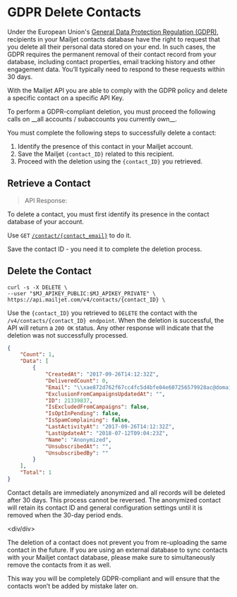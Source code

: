 # GDPR Delete Contacts

Under the European Union's [General Data Protection Regulation (GDPR)](https://www.eugdpr.org/), recipients in your Mailjet contacts database have the right to request that you delete all their personal data stored on your end. In such cases, the GDPR requires the permanent removal of their contact record from your database, including contact properties, email tracking history and other engagement data. You’ll typically need to respond to these requests within 30 days.

With the Mailjet API you are able to comply with the GDPR policy and delete a specific contact on a specific API Key.

<aside class="notice">
To perform a GDPR-compliant deletion, you must proceed the following calls on __all accounts / subaccounts you currently own__.
</aside>

You must complete the following steps to successfully delete a contact:

1. Identify the presence of this contact in your Mailjet account.
2. Save the Mailjet `{contact_ID}` related to this recipient.
3. Proceed with the deletion using the `{contact_ID}` you retrieved.

## Retrieve a Contact



> API Response:



To delete a contact, you must first identify its presence in the contact database of your account.  

Use `GET` [`/contact/{contact_email}`](https://dev.mailjet.com/email-api/v3/contact/) to do it.

<div></div>

Save the contact ID - you need it to complete the deletion process.

## Delete the Contact

```shell
curl -s -X DELETE \
--user "$MJ_APIKEY_PUBLIC:$MJ_APIKEY_PRIVATE" \
https://api.mailjet.com/v4/contacts/{contact_ID} \
```

Use the `{contact_ID}` you retrieved to `DELETE` the contact with the `/v4/contacts/{contact_ID} endpoint`.  When the deletion is successful, the API will return a `200 OK` status. Any other response will indicate that the deletion was not successfully processed.

<div></div>

```json
{
    "Count": 1,
    "Data": [
        {
            "CreatedAt": "2017-09-26T14:12:32Z",
            "DeliveredCount": 0,
            "Email": "\\xae872d762f67cc4fc5d4bfe04e607256579928ac@domain.invalid",
            "ExclusionFromCampaignsUpdatedAt": "",
            "ID": 21339837,
            "IsExcludedFromCampaigns": false,
            "IsOptInPending": false,
            "IsSpamComplaining": false,
            "LastActivityAt": "2017-09-26T14:12:32Z",
            "LastUpdateAt": "2018-07-12T09:04:23Z",
            "Name": "Anonymized",
            "UnsubscribedAt": "",
            "UnsubscribedBy": ""
        }
    ],
    "Total": 1
}
```

<aside class="notice">
Contact details are immediately anonymized and all records will be deleted after 30 days. This process cannot be reversed. The anonymized contact will retain its contact ID and general configuration settings until it is removed when the 30-day period ends.
</aside>

<div/div>

The deletion of a contact does not prevent you from re-uploading the same contact in the future. If you are using an external database to sync contacts with your Mailjet contact database, please make sure to simultaneously remove the contacts from it as well.

This way you will be completely GDPR-compliant and will ensure that the contacts won’t be added by mistake later on.
